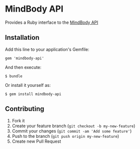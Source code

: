 # MindBody API

Provides a Ruby interface to the [MindBody API](http://www.mindbodyonline.com/api)

## Installation

Add this line to your application's Gemfile:

    gem 'mindbody-api'

And then execute:

    $ bundle

Or install it yourself as:

    $ gem install mindbody-api

## Contributing

1. Fork it
2. Create your feature branch (`git checkout -b my-new-feature`)
3. Commit your changes (`git commit -am 'Add some feature'`)
4. Push to the branch (`git push origin my-new-feature`)
5. Create new Pull Request
